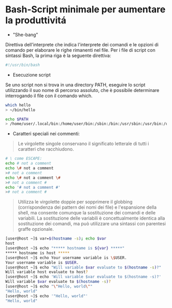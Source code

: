 # Bash-Script minimale per aumentare la produttivitá

* "She-bang"

Direttiva dell'interprete che indica l'interprete dei comandi e le opzioni di comando per elaborare le righe rimanenti nel file. Per i file di script con sintassi Bash, la prima riga è la seguente direttiva:

```bash
#!/usr/bin/bash
```

* Esecuzione script

Se uno script non si trova in una directory PATH, eseguire lo script utilizzando il suo nome di percorso assoluto, che è possibile determinare interrogando il file con il comando which.

```bash
which hello
> ~/bin/hello

echo $PATH
> /home/user/.local/bin:/home/user/bin:/sbin:/bin:/usr/sbin:/usr/bin:/usr/local/sbin:/usr/local/bin
```

* Caratteri speciali nei commenti:

> Le virgolette singole conservano il significato letterale di tutti i caratteri che racchiudono.

```bash
# \ come ESCAPE:
echo # not a comment
echo \# not a comment
># not a comment
echo \# not a comment \#
># not a comment #
echo '# not a comment #'
># not a comment #
```

> Utilizza le virgolette doppie per sopprimere il globbing (corrispondenza dei pattern dei nomi dei file) e l'espansione della shell, ma consente comunque la sostituzione dei comandi e delle variabili. La sostituzione delle variabili è concettualmente identica alla sostituzione dei comandi, ma può utilizzare una sintassi con parentesi graffe opzionale.&#x20;

```bash
[user@host ~]$ var=$(hostname -s); echo $var
host
[user@host ~]$ echo "***** hostname is ${var} *****"
***** hostname is host *****
[user@host ~]$ echo Your username variable is \$USER.
Your username variable is $USER.
[user@host ~]$ echo "Will variable $var evaluate to $(hostname -s)?"
Will variable host evaluate to host?
[user@host ~]$ echo 'Will variable $var evaluate to $(hostname -s)?'
Will variable $var evaluate to $(hostname -s)?
[user@host ~]$ echo "\"Hello, world\""
"Hello, world"
[user@host ~]$ echo '"Hello, world"'
"Hello, world"
```
